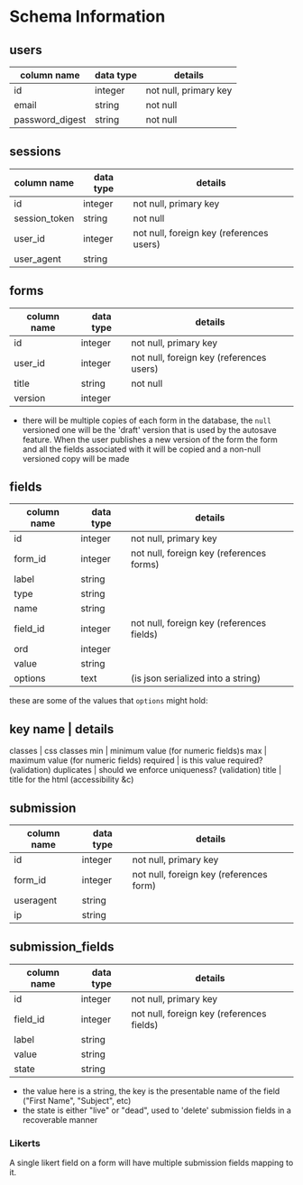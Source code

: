 # Schema Information

## users
column name     | data type | details
----------------|-----------|-----------------------
id              | integer   | not null, primary key
email           | string    | not null
password_digest | string    | not null

## sessions
column name     | data type | details
----------------|-----------|-----------------------
id              | integer   | not null, primary key
session_token   | string    | not null
user_id         | integer   | not null, foreign key (references users)
user_agent      | string    |

## forms
column name | data type | details
------------|-----------|-----------------------
id          | integer   | not null, primary key
user_id     | integer   | not null, foreign key (references users)
title       | string    | not null
version     | integer   |

* there will be multiple copies of each form in the database, the `null`
versioned one will be the 'draft' version that is used by the autosave feature.
When the user publishes a new version of the form the form and all the fields
associated with it will be copied and a non-null versioned copy will be made

## fields
column name | data type | details
------------|-----------|-----------------------
id          | integer   | not null, primary key
form_id     | integer   | not null, foreign key (references forms)
label       | string    |
type        | string    |
name        | string    |
field_id    | integer   | not null, foreign key (references fields)
ord         | integer   |
value       | string    |
options     | text      | (is json serialized into a string)


these are some of the values that `options` might hold:

key name   | details
----------------------
classes    | css classes
min        | minimum value (for numeric fields)s
max        | maximum value (for numeric fields)
required   | is this value required? (validation)
duplicates | should we enforce uniqueness? (validation)
title      | title for the html (accessibility &c)

## submission
column name | data type | details
------------|-----------|-----------------------
id          | integer   | not null, primary key
form_id     | integer   | not null, foreign key (references form)
useragent   | string    |
ip          | string    |


## submission_fields
column name | data type | details
------------|-----------|-----------------------
id          | integer   | not null, primary key
field_id    | integer   | not null, foreign key (references fields)
label       | string    |
value       | string    |
state       | string    |

* the value here is a string, the key is the presentable
name of the field ("First Name", "Subject", etc)
* the state is either "live" or "dead", used to 'delete' submission fields in a
recoverable manner

### Likerts
A single likert field on a form will have multiple submission fields mapping to
it.
